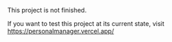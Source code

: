 This project is not finished.

If you want to test this project at its current state, visit https://personalmanager.vercel.app/
